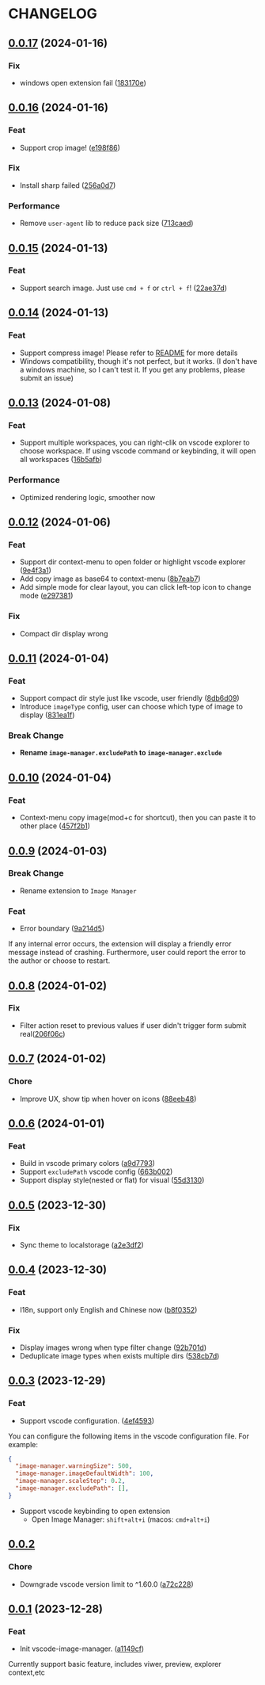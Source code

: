 # CHANGELOG

## [0.0.17](https://github.com/hemengke1997/vscode-image-manager/compare/v0.0.16...v0.0.17) (2024-01-16)

### Fix

* windows open extension fail ([183170e](https://github.com/hemengke1997/vscode-image-manager/commit/183170e846a193141702282b3c8cf3c7535df909))

## [0.0.16](https://github.com/hemengke1997/vscode-image-manager/compare/v0.0.15...v0.0.16) (2024-01-16)

### Feat

* Support crop image! ([e198f86](https://github.com/hemengke1997/vscode-image-manager/commit/e198f861a69570e34b831a1870e19df665687689))

### Fix

* Install sharp failed ([256a0d7](https://github.com/hemengke1997/vscode-image-manager/commit/256a0d7ce3bbe212d3efd3d5c6d2a90264dae85a))

### Performance

* Remove `user-agent` lib to reduce pack size ([713caed](https://github.com/hemengke1997/vscode-image-manager/commit/713caedc766e87931f7a6c8ba1eb06fb6ecbeb5e))


## [0.0.15](https://github.com/hemengke1997/vscode-image-manager/compare/v0.0.14...v0.0.15) (2024-01-13)

### Feat

* Support search image. Just use `cmd + f` or `ctrl + f`! ([22ae37d](https://github.com/hemengke1997/vscode-image-manager/commit/22ae37d1e0012fc2d7349749e46112543c85b55a))

## [0.0.14](https://github.com/hemengke1997/vscode-image-manager/compare/v0.0.13...v0.0.14) (2024-01-13)

### Feat

* Support compress image! Please refer to [README](./README.md) for more details
* Windows compatibility, though it's not perfect, but it works. (I don't have a windows machine, so I can't test it. If you get any problems, please submit an issue)


## [0.0.13](https://github.com/hemengke1997/vscode-image-manager/compare/v0.0.12...v0.0.13) (2024-01-08)

### Feat

* Support multiple workspaces, you can right-clik on vscode explorer to choose workspace. If using vscode command or keybinding, it will open all workspaces ([16b5afb](https://github.com/hemengke1997/vscode-image-manager/commit/16b5afb2702b3a105424edd68f5270e9b0be53f9))

### Performance

* Optimized rendering logic, smoother now

## [0.0.12](https://github.com/hemengke1997/vscode-image-manager/compare/v0.0.11...v0.0.12) (2024-01-06)

### Feat

* Support dir context-menu to open folder or highlight vscode explorer ([9e4f3a1](https://github.com/hemengke1997/vscode-image-manager/commit/9e4f3a1121f05ed0b297455d6c3c05fb0a028bea))
* Add copy image as base64 to context-menu ([8b7eab7](https://github.com/hemengke1997/vscode-image-manager/commit/8b7eab78eb434a7437b38baa4718ef154233eb44))
* Add simple mode for clear layout, you can click left-top icon to change mode ([e297381](https://github.com/hemengke1997/vscode-image-manager/commit/e297381cb7c979d6dca3c27546f9e57ed230ef9f))

### Fix

* Compact dir display wrong

## [0.0.11](https://github.com/hemengke1997/vscode-image-manager/compare/v0.0.10...v0.0.11) (2024-01-04)

### Feat

* Support compact dir style just like vscode, user friendly ([8db6d09](https://github.com/hemengke1997/vscode-image-manager/commit/8db6d098497ea137ced0c96f82caa689c0e2464f))
* Introduce `imageType` config, user can choose which type of image to display ([831ea1f](https://github.com/hemengke1997/vscode-image-manager/commit/831ea1f58156017aec056ea76e4a875a59b7908c))

### Break Change

* **Rename `image-manager.excludePath` to `image-manager.exclude`**

## [0.0.10](https://github.com/hemengke1997/vscode-image-manager/compare/v0.0.9...v0.0.10) (2024-01-04)

### Feat

* Context-menu copy image(mod+c for shortcut), then you can paste it to other place  ([457f2b1](https://github.com/hemengke1997/vscode-image-manager/commit/457f2b1aacb73c7ca86363236f67e92494752550))

## [0.0.9](https://github.com/hemengke1997/vscode-image-manager/compare/v0.0.8...v0.0.9) (2024-01-03)

### Break Change

* Rename extension to `Image Manager`

### Feat

* Error boundary ([9a214d5](https://github.com/hemengke1997/vscode-image-manager/commit/9a214d53ac129e2b9b5a6933f0a08b0c189bdacf))

If any internal error occurs, the extension will display a friendly error message instead of crashing. Furthermore, user could report the error to the author or choose to restart.

## [0.0.8](https://github.com/hemengke1997/vscode-image-manager/compare/v0.0.7...v0.0.8) (2024-01-02)

### Fix

* Filter action reset to previous values if user didn't trigger form submit real([206f06c](https://github.com/hemengke1997/vscode-image-manager/commit/206f06cdbd7a79857a64764e9071fc0edf2a05b1))

## [0.0.7](https://github.com/hemengke1997/vscode-image-manager/compare/v0.0.6...v0.0.7) (2024-01-02)

### Chore
* Improve UX, show tip when hover on icons ([88eeb48](https://github.com/hemengke1997/vscode-image-manager/commit/88eeb4830696f754f128179df185f5b18c2e2394))

## [0.0.6](https://github.com/hemengke1997/vscode-image-manager/compare/v0.0.5...v0.0.6) (2024-01-01)

### Feat

* Build in vscode primary colors ([a9d7793](https://github.com/hemengke1997/vscode-image-manager/commit/a9d7793199f267c1e0a463e31a4ba225fa0fb7d6))
* Support `excludePath` vscode config ([663b002](https://github.com/hemengke1997/vscode-image-manager/commit/663b002365f37d9f927496fc5b6ca309a9ef5319))
* Support display style(nested or flat) for visual ([55d3130](https://github.com/hemengke1997/vscode-image-manager/commit/55d3130bdc0010abae3c5c2ac6bb3350f8c41eb4))


## [0.0.5](https://github.com/hemengke1997/vscode-image-manager/compare/v0.0.4...v0.0.5) (2023-12-30)

### Fix

* Sync theme to localstorage ([a2e3df2](https://github.com/hemengke1997/vscode-image-manager/commit/a2e3df2543420eae57e6f92b8b2c022bfc938ec0))


## [0.0.4](https://github.com/hemengke1997/vscode-image-manager/compare/v0.0.3...v0.0.4) (2023-12-30)

### Feat

* I18n, support only English and Chinese now ([b8f0352](https://github.com/hemengke1997/vscode-image-manager/commit/b8f0352e4f2cca38e24bfcf935863495501d9ff3))

### Fix

* Display images wrong when type filter change ([92b701d](https://github.com/hemengke1997/vscode-image-manager/commit/92b701ddb0275154130da94f0c33cce7c19b829d))
* Deduplicate image types when exists multiple dirs ([538cb7d](https://github.com/hemengke1997/vscode-image-manager/commit/538cb7d32b7e6314fe3341cc09ea05b68ac2bc60))


## [0.0.3](https://github.com/hemengke1997/vscode-image-manager/compare/v0.0.2...v0.0.3) (2023-12-29)

### Feat

* Support vscode configuration. ([4ef4593](https://github.com/hemengke1997/vscode-image-manager/commit/4ef4593ebfe2e126385a73218c4c98a9afddf08c))

You can configure the following items in the vscode configuration file.
For example:

```json
{
  "image-manager.warningSize": 500,
  "image-manager.imageDefaultWidth": 100,
  "image-manager.scaleStep": 0.2,
  "image-manager.excludePath": [],
}
```

* Support vscode keybinding to open extension
  * Open Image Manager: `shift+alt+i` (macos: `cmd+alt+i`)

## [0.0.2](https://github.com/hemengke1997/vscode-image-manager/compare/v0.0.1...v0.0.2) 

### Chore

* Downgrade vscode version limit to ^1.60.0 ([a72c228](https://github.com/hemengke1997/vscode-image-manager/commit/a72c22806d74a83e2f7ce48d7d929baf9d2b706e))



## [0.0.1](https://github.com/hemengke1997/vscode-image-manager/compare/a1149cfd6c6f840896c5a38404d99d52ba3602ba...v0.0.1) (2023-12-28)

### Feat

* Init vscode-image-manager. ([a1149cf](https://github.com/hemengke1997/vscode-image-manager/commit/a1149cfd6c6f840896c5a38404d99d52ba3602ba))

Currently support basic feature, includes viwer, preview, explorer context,etc
